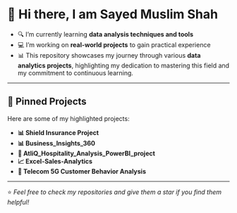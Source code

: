 # 👋 Hi there, I am Sayed Muslim Shah

- 🔍 I’m currently learning **data analysis techniques and tools**  
- 💻 I’m working on **real-world projects** to gain practical experience  
- 📊 This repository showcases my journey through various **data analytics projects**, highlighting my dedication to mastering this field and my commitment to continuous learning.

---

## 📌 Pinned Projects
Here are some of my highlighted projects:  

- **📊 Shield Insurance Project**
- **📊 Business_Insights_360**
- **🏨 AtliQ_Hospitality_Analysis_PowerBI_project**
- **📈 Excel-Sales-Analytics**   
- **📡 Telecom 5G Customer Behavior Analysis**

---

⭐ *Feel free to check my repositories and give them a star if you find them helpful!*
